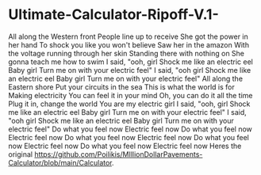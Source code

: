 # Ultimate-Calculator-Ripoff-V.1-
All along the Western front
People line up to receive
She got the power in her hand
To shock you like you won't believe
Saw her in the amazon
With the voltage running through her skin
Standing there with nothing on
She gonna teach me how to swim
I said, "ooh, girl
Shock me like an electric eel
Baby girl
Turn me on with your electric feel"
I said, "ooh girl
Shock me like an electric eel
Baby girl
Turn me on with your electric feel"
All along the Eastern shore
Put your circuits in the sea
This is what the world is for
Making electricity
You can feel it in your mind
Oh, you can do it all the time
Plug it in, change the world
You are my electric girl
I said, "ooh, girl
Shock me like an electric eel
Baby girl
Turn me on with your electric feel"
I said, "ooh girl
Shock me like an electric eel
Baby girl
Turn me on with your electric feel"
Do what you feel now
Electric feel now
Do what you feel now
Electric feel now
Do what you feel now
Electric feel now
Do what you feel now
Electric feel now
Do what you feel now
Electric feel now
Heres the original https://github.com/Poilikis/MIllionDollarPavements-Calculator/blob/main/Calculator.
